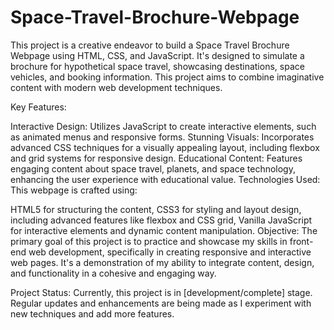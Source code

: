 # Space-Travel-Brochure-Webpage
This project is a creative endeavor to build a Space Travel Brochure Webpage using HTML, CSS, and JavaScript. It's designed to simulate a brochure for hypothetical space travel, showcasing destinations, space vehicles, and booking information. This project aims to combine imaginative content with modern web development techniques.

Key Features:

Interactive Design: Utilizes JavaScript to create interactive elements, such as animated menus and responsive forms.
Stunning Visuals: Incorporates advanced CSS techniques for a visually appealing layout, including flexbox and grid systems for responsive design.
Educational Content: Features engaging content about space travel, planets, and space technology, enhancing the user experience with educational value.
Technologies Used:
This webpage is crafted using:

HTML5 for structuring the content,
CSS3 for styling and layout design, including advanced features like flexbox and CSS grid,
Vanilla JavaScript for interactive elements and dynamic content manipulation.
Objective:
The primary goal of this project is to practice and showcase my skills in front-end web development, specifically in creating responsive and interactive web pages. It's a demonstration of my ability to integrate content, design, and functionality in a cohesive and engaging way.

Project Status:
Currently, this project is in [development/complete] stage. Regular updates and enhancements are being made as I experiment with new techniques and add more features.
